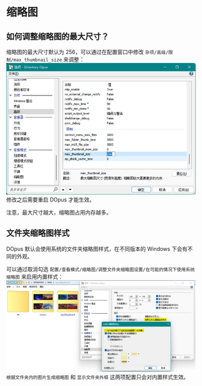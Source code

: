 # 缩略图
## 如何调整缩略图的最大尺寸？
缩略图的最大尺寸默认为 256，可以通过在配置窗口中修改 `杂项/高级/限制/max_thumbnail_size` 来调整：  
![](images/缩略图-最大尺寸.png)  
修改之后需要重启 DOpus 才能生效。

注意，最大尺寸越大，缩略图占用内存越多。

## 文件夹缩略图样式
DOpus 默认会使用系统的文件夹缩略图样式，在不同版本的 Windows 下会有不同的外观。

可以通过取消勾选 `配置/查看模式/缩略图/调整文件夹缩略图设置/在可能的情况下使用系统缩略图` 来启用内置样式：  
![](images/缩略图%20文件夹缩略图样式%20内置.png)  
`根据文件夹内的图片生成缩略图` 和 `显示文件夹外框` 这两项配置只会对内置样式生效。